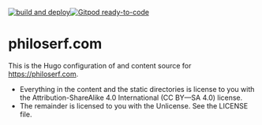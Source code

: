 [![build and deploy](https://github.com/philoserf/philoserf.com/actions/workflows/gh-pages.yml/badge.svg)](https://github.com/philoserf/philoserf.com/actions/workflows/gh-pages.yml)[![Gitpod ready-to-code](https://img.shields.io/badge/Gitpod-ready--to--code-blue?logo=gitpod)](https://gitpod.io/#https://github.com/philoserf/philoserf.com)

# philoserf.com

This is the Hugo configuration of and content source for <https://philoserf.com>.

- Everything in the content and the static directories is license to you with the Attribution-ShareAlike 4.0 International (CC BY—SA 4.0) license.
- The remainder is licensed to you with the Unlicense. See the LICENSE file.
